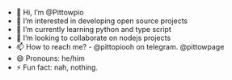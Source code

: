 - 👋 Hi, I’m @Pittowpio
- 👀 I’m interested in developing open source projects
- 🌱 I’m currently learning python and type script
- 💞️ I’m looking to collaborate on nodejs projects
- 📫 How to reach me? - @pittopiooh on telegram. @pittowpage 
- 😄 Pronouns: he/him
- ⚡ Fun fact: nah, nothing. 


